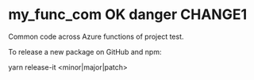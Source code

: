 # my_func_com  OK  danger CHANGE1

Common code across Azure functions of project test.


To release a new package on GitHub and npm:

yarn release-it <minor|major|patch>

